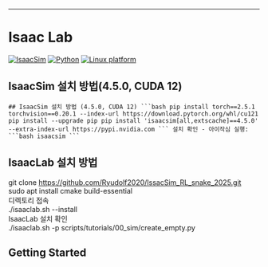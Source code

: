 

---

# Isaac Lab

[![IsaacSim](https://img.shields.io/badge/IsaacSim-4.5.0-silver.svg)](https://docs.isaacsim.omniverse.nvidia.com/latest/index.html)
[![Python](https://img.shields.io/badge/python-3.10-blue.svg)](https://docs.python.org/3/whatsnew/3.10.html)
[![Linux platform](https://img.shields.io/badge/platform-linux--64-orange.svg)](https://releases.ubuntu.com/20.04/)

## IsaacSim 설치 방법(4.5.0, CUDA 12)
<pre><code>## IsaacSim 설치 방법 (4.5.0, CUDA 12) ```bash pip install torch==2.5.1 torchvision==0.20.1 --index-url https://download.pytorch.org/whl/cu121 pip install --upgrade pip pip install 'isaacsim[all,extscache]==4.5.0' --extra-index-url https://pypi.nvidia.com ``` 설치 확인 - 아이작심 실행: ```bash isaacsim ``` </code></pre>



## IsaacLab 설치 방법
git clone https://github.com/Ryudolf2020/IssacSim_RL_snake_2025.git  
sudo apt install cmake build-essential  
디렉토리 접속  
./isaaclab.sh --install  
IsaacLab 설치 확인  
./isaaclab.sh -p scripts/tutorials/00_sim/create_empty.py  


## Getting Started



